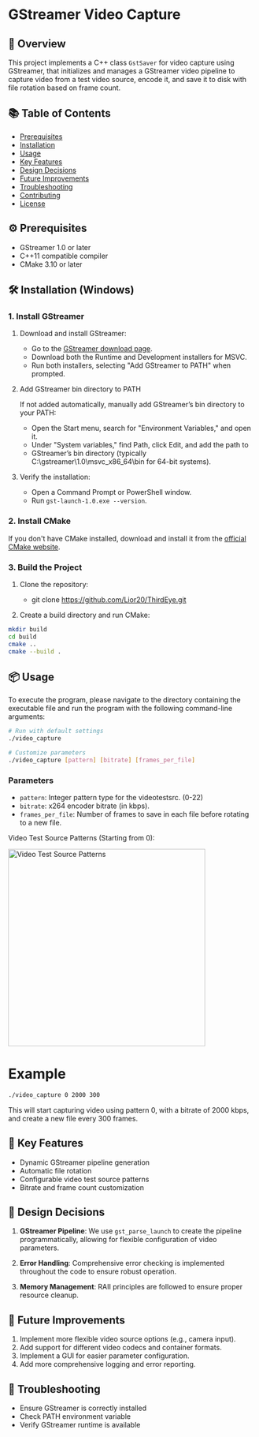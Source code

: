 # GStreamer Video Capture

## 🚀 Overview
This project implements a C++ class `GstSaver` for video capture using GStreamer, that initializes and manages a GStreamer video pipeline to capture video from a test video source, 
encode it, and save it to disk with file rotation based on frame count.

## 📚 Table of Contents
- [Prerequisites](#-prerequisites)
- [Installation](#-Installation (Windows))
- [Usage](#-usage)
- [Key Features](#-key-features)
- [Design Decisions](#-design-decisions)
- [Future Improvements](#-future-improvements)
- [Troubleshooting](#-troubleshooting)
- [Contributing](#-contributing)
- [License](#license)

## ⚙️ Prerequisites
- GStreamer 1.0 or later
- C++11 compatible compiler
- CMake 3.10 or later

## 🛠️ Installation (Windows)

### 1. Install GStreamer
1. Download and install GStreamer:
   - Go to the [GStreamer download page](https://gstreamer.freedesktop.org/download/).
   - Download both the Runtime and Development installers for MSVC.
   - Run both installers, selecting "Add GStreamer to PATH" when prompted.

2. Add GStreamer bin directory to PATH

   If not added automatically, manually add GStreamer’s bin directory to your
   PATH:
   - Open the Start menu, search for "Environment Variables," and open it.
   - Under "System variables," find Path, click Edit, and add the path to
   - GStreamer’s bin directory (typically C:\gstreamer\1.0\msvc_x86_64\bin for 64-bit systems).

4. Verify the installation:
   - Open a Command Prompt or PowerShell window.
   - Run `gst-launch-1.0.exe --version`.

### 2. Install CMake
   If you don't have CMake installed, download and install it from the [official CMake website](https://cmake.org/download/).
   
### 3. Build the Project
1. Clone the repository:
   - git clone https://github.com/Lior20/ThirdEye.git

2. Create a build directory and run CMake:
```bash
mkdir build
cd build
cmake ..
cmake --build .
```

## 📦 Usage
To execute the program, please navigate to the directory containing the executable file and run the program with the following command-line arguments:

```bash
# Run with default settings
./video_capture

# Customize parameters
./video_capture [pattern] [bitrate] [frames_per_file]
```

### Parameters
- `pattern`: Integer pattern type for the videotestsrc. (0-22)
- `bitrate`: x264 encoder bitrate (in kbps).
- `frames_per_file`: Number of frames to save in each file before rotating to a new file.

Video Test Source Patterns (Starting from 0):

<img src="https://i.gyazo.com/283ca2d5aefe414829fba96426768a10.gif" alt="Video Test Source Patterns" width="400"/>

# Example
```bash
./video_capture 0 2000 300
```
This will start capturing video using pattern 0, with a bitrate of 2000 kbps, and create a new file every 300 frames.

## 🔑 Key Features
- Dynamic GStreamer pipeline generation
- Automatic file rotation
- Configurable video test source patterns
- Bitrate and frame count customization

## 🧠 Design Decisions

1. **GStreamer Pipeline**: We use `gst_parse_launch` to create the pipeline programmatically, allowing for flexible configuration of video parameters.

3. **Error Handling**: Comprehensive error checking is implemented throughout the code to ensure robust operation.

4. **Memory Management**: RAII principles are followed to ensure proper resource cleanup.

## 🚀 Future Improvements

1. Implement more flexible video source options (e.g., camera input).
2. Add support for different video codecs and container formats.
3. Implement a GUI for easier parameter configuration.
4. Add more comprehensive logging and error reporting.

## 🐞 Troubleshooting
- Ensure GStreamer is correctly installed
- Check PATH environment variable
- Verify GStreamer runtime is available
